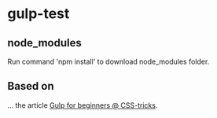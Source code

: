 # gulp-test

<h2>node_modules</h2>
Run command 'npm install' to download node_modules folder.

<h2>Based on</h2>
... the article <a href="https://css-tricks.com/gulp-for-beginners/">Gulp for beginners @ CSS-tricks</a>.